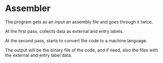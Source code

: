 # Assembler

The program gets as an input an assembly file and goes through it twice. 

At the first pass, collects data as external and entry labels. 

At the second pass, starts to convert the code to a machine language. 

The output will be the binary file of the code, and if need, also the files with the external and entry label data.
